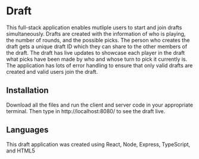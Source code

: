 # Draft
This full-stack application enables mutliple users to start and join drafts simultaneously. Drafts are created with the information of who is playing, the number of rounds, and the possible picks. The person who creates the draft gets a unique draft ID which they can share to the other members of the draft. The draft has live updates to showcase each player in the draft what picks have been made by who and whose turn to pick it currently is. The application has lots of error handling to ensure that only valid drafts are created and valid users join the draft.

## Installation

Download all the files and run the client and server code in your appropriate terminal. Then type in http://localhost:8080/ to see the draft live.


## Languages

This draft application was created using React, Node, Express, TypeScript, and HTML5
